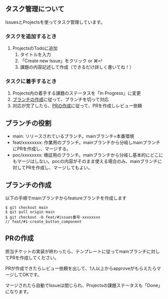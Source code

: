 ## タスク管理について
IssuesとProjectsを使ってタスク管理しています。

### タスクを追加するとき
1. ProjectsのTodoに追加
   1. タイトルを入力
   2. 「Create new Issue」をクリック or ⌘↵
   3. 課題の内容記述して作成（できるだけ詳しく書いてね！）

### タスクに着手するとき
1. Projects内の着手する課題のステータスを「In Progress」に変更
2. [ブランチの作成](#ブランチの作成)に従って、ブランチを切って対応
3. 対応が完了したら、[PRの作成](#prの作成)に従って、PRを作成しレビュー依頼

## ブランチの役割
- main: リリースされているブランチ。mainブランチ=本番環境
- feat/xxxxxxxx: 作業用のブランチ。mainブランチから分岐しmainブランチにPRを作成し、マージする。
- poc/xxxxxxxx: 検証用のブランチ。mainブランチから分岐し基本的にどこにもマージはしない。pocの内容がそのまま使える場合のみ、mainブランチに対してPRを作成し、マージしてもよい。

## ブランチの作成
以下の手順でmainブランチからfeatureブランチを作成します
```
$ git checkout main
$ git pull origin main
$ git checkout -b feat/#issues番号-xxxxxxxx
// feat/#1-create_button_component
```

## PRの作成
担当チケットの実装が終わったら、テンプレートに従ってmainブランチに対してPRを作成してください。

PRが作成できたらレビュー依頼を出して、1人以上からapproveがもらえたらマージしてOKです。

マージされたら自動でIssueは閉じられ、Projectsの課題ステータスも「Done」になります。
